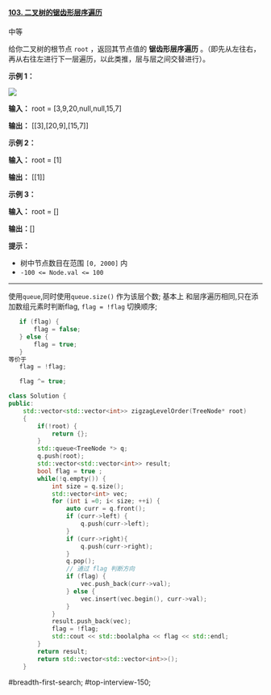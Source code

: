#### [103. 二叉树的锯齿形层序遍历](https://leetcode.cn/problems/binary-tree-zigzag-level-order-traversal/)

中等

给你二叉树的根节点 `root` ，返回其节点值的 **锯齿形层序遍历** 。（即先从左往右，再从右往左进行下一层遍历，以此类推，层与层之间交替进行）。

**示例 1：**

![](https://assets.leetcode.com/uploads/2021/02/19/tree1.jpg)

**输入：** root = [3,9,20,null,null,15,7]

**输出：** \[[3],[20,9],[15,7]\]

**示例 2：**

**输入：** root = [1]

**输出：** \[[1]\]

**示例 3：**

**输入：** root = []

**输出：**[]

**提示：**

- 树中节点数目在范围 `[0, 2000]` 内
- `-100 <= Node.val <= 100`

---- ----

使用`queue`,同时使用`queue.size()` 作为该层个数;
基本上 和层序遍历相同,只在添加数组元素时判断flag,
`flag = !flag` 切换顺序;
```cpp
   if (flag) {
       flag = false;
   } else {
       flag = true;
   }
等价于
   flag = !flag;

   flag ^= true;
```

```cpp
class Solution {
public:
    std::vector<std::vector<int>> zigzagLevelOrder(TreeNode* root)
    {
        if(!root) {
            return {};
        }
        std::queue<TreeNode *> q;
        q.push(root);
        std::vector<std::vector<int>> result;
        bool flag = true ;
        while(!q.empty()) {
            int size = q.size();
            std::vector<int> vec;
            for (int i =0; i< size; ++i) {
                auto curr = q.front();
                if (curr->left) {
                    q.push(curr->left);
                }
                if (curr->right){
                    q.push(curr->right);
                }
                q.pop();
                // 通过 flag 判断方向
                if (flag) {
                    vec.push_back(curr->val);
                } else {
                    vec.insert(vec.begin(), curr->val);
                }
            }
            result.push_back(vec);
            flag = !flag;
            std::cout << std::boolalpha << flag << std::endl;
        }
        return result;
        return std::vector<std::vector<int>>();
    }
```
#breadth-first-search; #top-interview-150;
